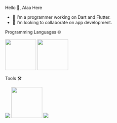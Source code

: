 
Hello 👋, Alaa Here

- 🔭 I’m a programmer working on Dart and Flutter.
- 👯 I’m looking to collaborate on app development.

Programming Languages 🌐

<img src="https://user-images.githubusercontent.com/122216335/224574237-9c4e6435-3424-4025-9f1d-7c02b77e2969.svg" width="100">         <img src="https://user-images.githubusercontent.com/122216335/224574255-abd9c3d2-c0dc-420a-adcf-db99f8007cc9.svg" width="100"> 

Tools 🛠️

<img src="https://user-images.githubusercontent.com/122216335/224574330-33799814-7ecb-496d-8821-759dfffe02bc.png" >          <img src="https://user-images.githubusercontent.com/122216335/224575043-cd2d9445-2c00-4803-b6fb-614135408ec8.svg" width="100" >         <img src="https://user-images.githubusercontent.com/122216335/224574437-3e280f2f-064c-4cee-ba4e-806c6028e11f.png" >



